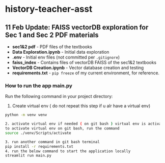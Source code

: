 # history-teacher-asst

## 11 Feb Update: FAISS vectorDB exploration for Sec 1 and Sec 2 PDF materials

- **sec1&2 pdf** - PDF files of the textbooks
- **Data Exploration.ipynb** - Initial data exploration
- **.env** - Initial env files (not committed per `.gitignore`)
- **faiss_index** - Contains files of vectorDB FAISS of the sec1&2 textbooks
- **VectorDB Creation.ipynb** - Vector database creation and testing
- **requirements.txt** - `pip freeze` of my current environment, for reference.

### How to run the app main.py
Run the following command in your project directory:
1. Create virtual env ( do not repeat this step if u alr have a virtual env)
```bash
python -m venv venv

2. activate virtual env if needed ( on git bash ) virtual env is activated if u see (venv)
to activate virtual env on git bash, run the command
source ./venv/Scripts/activate

3. run another command in git bash terminal
pip install -r requirements.txt
4. run the below command to start the application locally
streamlit run main.py
